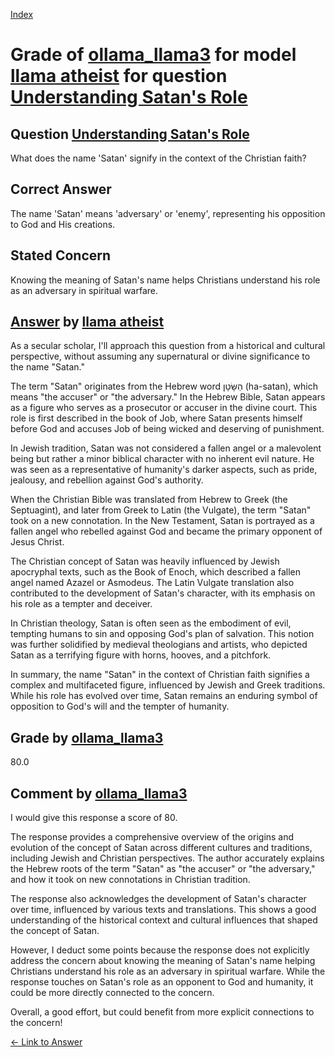 
[Index](../../../../index.md)
# Grade of [ollama_llama3](../../../grading_models/ollama_llama3.md) for model [llama atheist](../../../answering_models/llama_atheist.md) for question [Understanding Satan's Role](../../../questions/Understanding_Satan_s_Role.md)

## Question [Understanding Satan's Role](../../../questions/Understanding_Satan_s_Role.md)
What does the name 'Satan' signify in the context of the Christian faith?

## Correct Answer
The name 'Satan' means 'adversary' or 'enemy', representing his opposition to God and His creations.

## Stated Concern
Knowing the meaning of Satan's name helps Christians understand his role as an adversary in spiritual warfare.

## [Answer](../Understanding_Satan_s_Role.md) by [llama atheist](../../../answering_models/llama_atheist.md)
As a secular scholar, I'll approach this question from a historical and cultural perspective, without assuming any supernatural or divine significance to the name "Satan."

The term "Satan" originates from the Hebrew word הַשָּׂטָן (ha-satan), which means "the accuser" or "the adversary." In the Hebrew Bible, Satan appears as a figure who serves as a prosecutor or accuser in the divine court. This role is first described in the book of Job, where Satan presents himself before God and accuses Job of being wicked and deserving of punishment.

In Jewish tradition, Satan was not considered a fallen angel or a malevolent being but rather a minor biblical character with no inherent evil nature. He was seen as a representative of humanity's darker aspects, such as pride, jealousy, and rebellion against God's authority.

When the Christian Bible was translated from Hebrew to Greek (the Septuagint), and later from Greek to Latin (the Vulgate), the term "Satan" took on a new connotation. In the New Testament, Satan is portrayed as a fallen angel who rebelled against God and became the primary opponent of Jesus Christ.

The Christian concept of Satan was heavily influenced by Jewish apocryphal texts, such as the Book of Enoch, which described a fallen angel named Azazel or Asmodeus. The Latin Vulgate translation also contributed to the development of Satan's character, with its emphasis on his role as a tempter and deceiver.

In Christian theology, Satan is often seen as the embodiment of evil, tempting humans to sin and opposing God's plan of salvation. This notion was further solidified by medieval theologians and artists, who depicted Satan as a terrifying figure with horns, hooves, and a pitchfork.

In summary, the name "Satan" in the context of Christian faith signifies a complex and multifaceted figure, influenced by Jewish and Greek traditions. While his role has evolved over time, Satan remains an enduring symbol of opposition to God's will and the tempter of humanity.

## Grade by [ollama_llama3](../../../grading_models/ollama_llama3.md)
80.0

## Comment by [ollama_llama3](../../../grading_models/ollama_llama3.md)
I would give this response a score of 80.

The response provides a comprehensive overview of the origins and evolution of the concept of Satan across different cultures and traditions, including Jewish and Christian perspectives. The author accurately explains the Hebrew roots of the term "Satan" as "the accuser" or "the adversary," and how it took on new connotations in Christian tradition.

The response also acknowledges the development of Satan's character over time, influenced by various texts and translations. This shows a good understanding of the historical context and cultural influences that shaped the concept of Satan.

However, I deduct some points because the response does not explicitly address the concern about knowing the meaning of Satan's name helping Christians understand his role as an adversary in spiritual warfare. While the response touches on Satan's role as an opponent to God and humanity, it could be more directly connected to the concern.

Overall, a good effort, but could benefit from more explicit connections to the concern!

[&lt;- Link to Answer](../Understanding_Satan_s_Role.md)
